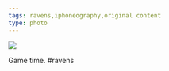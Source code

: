```yaml
---
tags: ravens,iphoneography,original content
type: photo
---
```

<img src="http://25.media.tumblr.com/e1769a2cbfce41ce1f6dd9fe1ac6cd91/tumblr_mho1k6zgc11rdkc0do1_1280.jpg" />

Game time. #ravens

